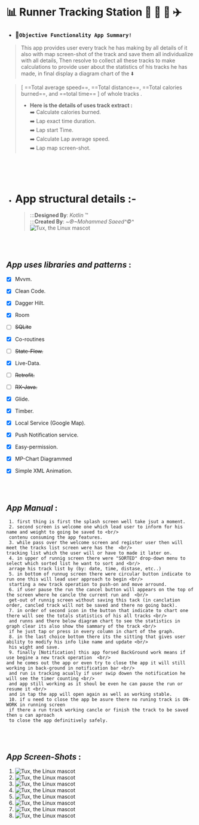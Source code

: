 # :bar_chart: Runner Tracking Station  :runner: :bicyclist: :car:  :airplane: 

 - ###  :memo:`Objective Functionality App Summary!`
> This app provides user every track he has making by all details of it  also with map screen-shot of the track and save them all individualize with all details, Then resolve to collect all these tracks to make calculations to provide user about the statistics of his  tracks he has made, in final display a diagram chart of the :arrow_down:  <br/>

>   [ ==Total average speed==,  ==Total distance==,   ==Total calories burned==,  and ==total time== ] of whole tracks .  <br/>
> - **Here is the  details of uses track extract  :**  <br/>
> :arrow_right: Calculate calories burned.  <br/>
> :arrow_right: Lap exact time duration.   <br/>
> :arrow_right: Lap start Time.  <br/>
> :arrow_right: Calculate Lap average speed.  <br/>
> :arrow_right: Lap map screen-shot.  <br/>


<br/> 
<br/>
<br/>
 

- # App structural details  :-
   >   :::**Designed By**: *Kotlin* ™  <br/>
   >   :::**Created By**: *~℗~Mohammed Saeed^©^* 
   >    <br/>
![Tux, the Linux mascot](https://upload.wikimedia.org/wikipedia/commons/d/d4/Kotlin_logo.svg )


 <br/>
 <br/>



 ##   *App uses libraries and patterns* :

- [x] Mvvm.
- [x] Clean Code.
- [x] Dagger Hilt.
- [x] Room
- [ ] ~~SQLite~~
- [x] Co-routines
- [ ] ~~State-Flow.~~
- [x] Live-Data.
- [ ] ~~Retrofit.~~
- [ ] ~~RX-Java.~~
- [x] Glide.
- [x] Timber.
- [x] Local Service (Google Map).
- [x] Push Notification service.
- [x] Easy-permission. 
- [x] MP-Chart Diagrammed
- [x] Simple XML Animation.


 <br/>
 <br/>


## *App Manual* :

```sequence
 1. first thing is first the splash screen well take jsut a moment.
 2. second screen is welcome one which lead user to inform for his name and weight to going be saved to <br/>
 contenu consuming the app features.
 3. while pass over the welcome screen and register user then will meet the tracks list screen were has the  <br/>
tracking list which the user will or have to made it later on.
 4. in upper of runnig screen there were "SORTED" drop-down menu to select which sorted list he want to sort and <br/>
 arrage his track list by (by: date, time, distase, etc..)
 5. in bottom of runnug screen there were circular button indicate to run one this will lead user approach to begin <br/>
 starting a new track operation to push-on and move arround.
 6. if user pause the run the cancel button will appears on the top of the screen where he cancle the current run and  <br/>
 get-out of runnig screen without saving this tack (in canclation order, cancled track will not be saved and there no going back).
 7. in order of second icon in the button that indicate to chart one there will see the totals statistics of his all tracks <br/>
 and runns and there below diagram chart to see the statistics in graph clear its also show the sammary of the track <br/>
 if he just tap or press in every column in chart of the graph.
 8. in the last choice bottom there its the sitting that gives user ability to modify his info like name and update <br/>
 his wight and save. 
 9. finally [Notification] this app forsed BackGround work means if use begine a new track operation  <br/>
and he comes out the app or even try to close the app it will still working in back-ground in notification bar <br/>
 and run is tracking acually if user swip dowen the notification he will see the timer counting <br/>
 and app still working as it shoul be even he can pause the run or resume it <br/>
 and in tap the app will open again as well as working stable.
 10. if u need to close the app be asure there no runing track is ON-WORK in running screen 
 if there a run track working cancle or finish the track to be saved then u can aproach 
 to close the app definitively safely.
```



 <br/>
 <br/>



## *App Screen-Shots* :

 1. ![Tux, the Linux mascot]( )
 2. ![Tux, the Linux mascot]( )
 3. ![Tux, the Linux mascot]( )
 4. ![Tux, the Linux mascot]( )
 5. ![Tux, the Linux mascot]( )
 6. ![Tux, the Linux mascot]( )
 7. ![Tux, the Linux mascot]( )
 8. ![Tux, the Linux mascot]( )
 


